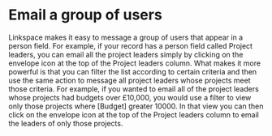 # Email a group of users

Linkspace makes it easy to message a group of users that appear in a person field. For example, if your record has a person field called Project leaders, you can email all the project leaders simply by clicking on the envelope icon at the top of the Project leaders column.
What makes it more powerful is that you can filter the list according to certain criteria and then use the same action to message all project leaders whose projects meet those criteria.
For example, if you wanted to email all of the project leaders whose projects had budgets over £10,000, you would use a filter to view only those projects where [Budget] greater 10000. In that view you can then click on the envelope icon at the top of the Project leaders column to email the leaders of only those projects.
